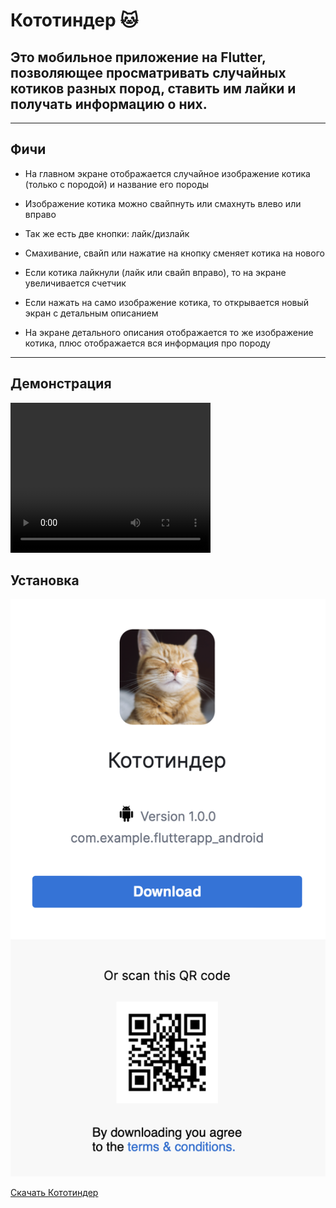 # Кототиндер 🐱

## Это мобильное приложение на Flutter, позволяющее просматривать случайных котиков разных пород, ставить им лайки и получать информацию о них.

---

## Фичи

- На главном экране отображается случайное изображение котика (только с породой) и название его породы

- Изображение котика можно свайпнуть или смахнуть влево или вправо

- Так же есть две кнопки: лайк/дизлайк

- Смахивание, свайп или нажатие на кнопку сменяет котика на нового

- Если котика лайкнули (лайк или свайп вправо), то на экране увеличивается счетчик

- Если нажать на само изображение котика, то открывается новый экран с детальным описанием

- На экране детального описания отображается то же изображение котика, плюс отображается вся информация про породу

---

## Демонстрация

<video width="320" height="240" controls>
  <source src="assets/Demonstration.MP4" type="video/mp4">
</video>

## Установка

![](assets/download.png)

[Скачать Кототиндер](https://tsfr.io/join/98y3wd?id=10866051)
